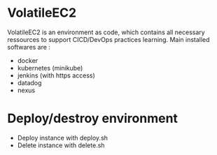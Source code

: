 # VolatileEC2

VolatileEC2 is an environment as code, which contains all necessary ressources to support CICD/DevOps practices learning.
Main installed softwares are :
- docker
- kubernetes (minikube)
- jenkins (with https access)
- datadog
- nexus

# Deploy/destroy environment
- Deploy instance with deploy.sh
- Delete instance with delete.sh
